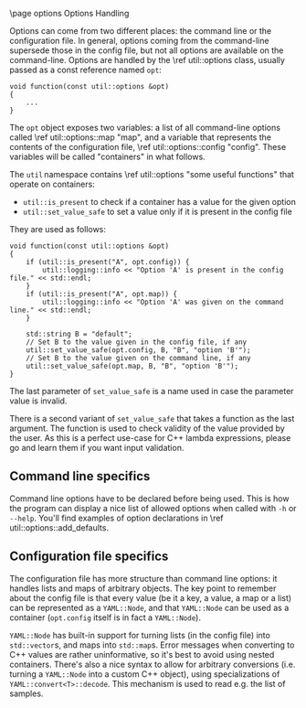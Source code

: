 \page options Options Handling

Options can come from two different places: the command line or the configuration file. In general,
options coming from the command-line supersede those in the config file, but not all options are
available on the command-line. Options are handled by the \ref util::options class, usually passed
as a const reference named `opt`:

~~~{.cc}
void function(const util::options &opt)
{
    ...
}
~~~

The `opt` object exposes two variables: a list of all command-line options called
\ref util::options::map "map", and a variable that represents the contents of the configuration
file, \ref util::options::config "config". These variables will be called "containers" in what
follows.

The `util` namespace contains \ref util::options "some useful functions" that operate on
containers:

- `util::is_present` to check if a container has a value for the given option
- `util::set_value_safe` to set a value only if it is present in the config file

They are used as follows:

~~~{.cc}
void function(const util::options &opt)
{
    if (util::is_present("A", opt.config)) {
        util::logging::info << "Option 'A' is present in the config file." << std::endl;
    }
    if (util::is_present("A", opt.map)) {
        util::logging::info << "Option 'A' was given on the command line." << std::endl;
    }

    std::string B = "default";
    // Set B to the value given in the config file, if any
    util::set_value_safe(opt.config, B, "B", "option 'B'");
    // Set B to the value given on the command line, if any
    util::set_value_safe(opt.map, B, "B", "option 'B'");
}
~~~

The last parameter of `set_value_safe` is a name used in case the parameter value is invalid.

There is a second variant of `set_value_safe` that takes a function as the last argument. The
function is used to check validity of the value provided by the user. As this is a perfect
use-case for C++ lambda expressions, please go and learn them if you want input validation.

## Command line specifics

Command line options have to be declared before being used. This is how the program can display a
nice list of allowed options when called with `-h` or `--help`. You'll find examples of option
declarations in \ref util::options::add_defaults.

## Configuration file specifics

The configuration file has more structure than command line options: it handles lists and maps of
arbitrary objects. The key point to remember about the config file is that every value (be it a
key, a value, a map or a list) can be represented as a `YAML::Node`, and that `YAML::Node` can be
used as a container (`opt.config` itself is in fact a `YAML::Node`).

`YAML::Node` has built-in support for turning lists (in the config file) into `std::vector`s, and
maps into `std::map`s. Error messages when converting to C++ values are rather uninformative, so
it's best to avoid using nested containers. There's also a nice syntax to allow for arbitrary
conversions (i.e. turning a `YAML::Node` into a custom C++ object), using specializations of
`YAML::convert<T>::decode`. This mechanism is used to read e.g. the list of samples.
